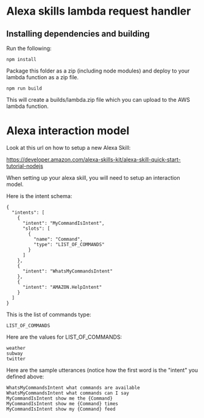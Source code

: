 
# Alexa skills lambda request handler

## Installing dependencies and building
Run the following:

```shell
npm install
```

Package this folder as a zip (including node modules) and deploy to your lambda function as a zip file.

```shell
npm run build
```

This will create a builds/lambda.zip file which you can upload to the AWS lambda function.

# Alexa interaction model

Look at this url on how to setup a new Alexa Skill:

https://developer.amazon.com/alexa-skills-kit/alexa-skill-quick-start-tutorial-nodejs

When setting up your alexa skill, you will need to setup an interaction model.

Here is the intent schema:

```
{
  "intents": [
    {
      "intent": "MyCommandIsIntent",
      "slots": [
        {
          "name": "Command",
          "type": "LIST_OF_COMMANDS"
        }
      ]
    },
    {
      "intent": "WhatsMyCommandsIntent"
    },
    {
      "intent": "AMAZON.HelpIntent"
    }
  ]
}
```

This is the list of commands type:

```
LIST_OF_COMMANDS
```

Here are the values for LIST_OF_COMMANDS:

```
weather
subway
twitter
```

Here are the sample utterances (notice how the first word is the "intent" you defined above:

```
WhatsMyCommandsIntent what commands are available
WhatsMyCommandsIntent what commands can I say
MyCommandIsIntent show me the {Command}
MyCommandIsIntent show me {Command} times
MyCommandIsIntent show my {Command} feed
```
